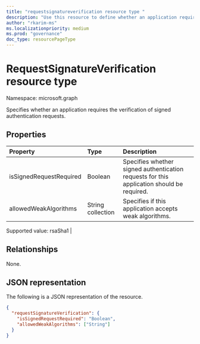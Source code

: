 ```yaml
---
title: "requestsignatureverification resource type "
description: "Use this resource to define whether an application requires the verification of signed authentication requests."
author: "rkarim-ms"
ms.localizationpriority: medium
ms.prod: "governance"
doc_type: resourcePageType
---
```


# RequestSignatureVerification resource type 

Namespace: microsoft.graph

Specifies whether an application requires the verification of signed authentication requests. 

## Properties
|Property|Type|Description|
|:---|:---|:---|
|isSignedRequestRequired | Boolean | Specifies whether signed authentication requests for this application should be required. |
| allowedWeakAlgorithms | String collection | Specifies if this application accepts weak algorithms. 
 
Supported value: rsaSha1 |

## Relationships
None.

## JSON representation
The following is a JSON representation of the resource.
<!-- {
  "blockType": "resource",
  "@odata.type": "microsoft.graph.requestSchedule"
}
-->
``` json
{ 
  "requestSignatureVerification": { 
    "isSignedRequestRequired": "Boolean", 
    "allowedWeakAlgorithms": ["String"] 
  } 
}
```

